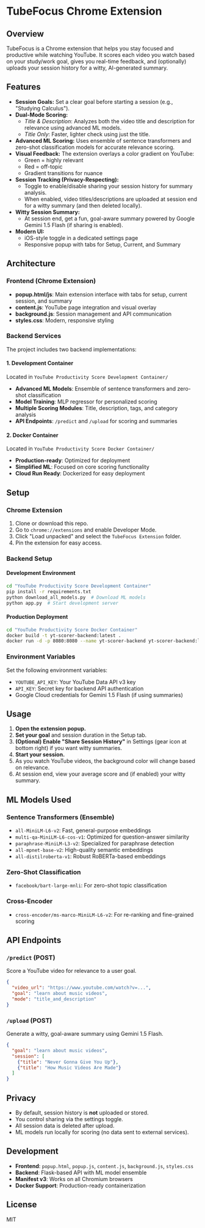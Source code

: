 # TubeFocus Chrome Extension

## Overview
TubeFocus is a Chrome extension that helps you stay focused and productive while watching YouTube. It scores each video you watch based on your study/work goal, gives you real-time feedback, and (optionally) uploads your session history for a witty, AI-generated summary.

## Features
- **Session Goals:** Set a clear goal before starting a session (e.g., "Studying Calculus").
- **Dual-Mode Scoring:**
  - *Title & Description*: Analyzes both the video title and description for relevance using advanced ML models.
  - *Title Only*: Faster, lighter check using just the title.
- **Advanced ML Scoring:** Uses ensemble of sentence transformers and zero-shot classification models for accurate relevance scoring.
- **Visual Feedback:** The extension overlays a color gradient on YouTube:
  - Green = highly relevant
  - Red = off-topic
  - Gradient transitions for nuance
- **Session Tracking (Privacy-Respecting):**
  - Toggle to enable/disable sharing your session history for summary analysis.
  - When enabled, video titles/descriptions are uploaded at session end for a witty summary (and then deleted locally).
- **Witty Session Summary:**
  - At session end, get a fun, goal-aware summary powered by Google Gemini 1.5 Flash (if sharing is enabled).
- **Modern UI:**
  - iOS-style toggle in a dedicated settings page
  - Responsive popup with tabs for Setup, Current, and Summary

## Architecture

### Frontend (Chrome Extension)
- **popup.html/js**: Main extension interface with tabs for setup, current session, and summary
- **content.js**: YouTube page integration and visual overlay
- **background.js**: Session management and API communication
- **styles.css**: Modern, responsive styling

### Backend Services
The project includes two backend implementations:

#### 1. Development Container
Located in `YouTube Productivity Score Development Container/`
- **Advanced ML Models**: Ensemble of sentence transformers and zero-shot classification
- **Model Training**: MLP regressor for personalized scoring
- **Multiple Scoring Modules**: Title, description, tags, and category analysis
- **API Endpoints**: `/predict` and `/upload` for scoring and summaries

#### 2. Docker Container
Located in `YouTube Productivity Score Docker Container/`
- **Production-ready**: Optimized for deployment
- **Simplified ML**: Focused on core scoring functionality
- **Cloud Run Ready**: Dockerized for easy deployment

## Setup

### Chrome Extension
1. Clone or download this repo.
2. Go to `chrome://extensions` and enable Developer Mode.
3. Click "Load unpacked" and select the `TubeFocus Extension` folder.
4. Pin the extension for easy access.

### Backend Setup

#### Development Environment
```bash
cd "YouTube Productivity Score Development Container"
pip install -r requirements.txt
python download_all_models.py  # Download ML models
python app.py  # Start development server
```

#### Production Deployment
```bash
cd "YouTube Productivity Score Docker Container"
docker build -t yt-scorer-backend:latest .
docker run -d -p 8080:8080 --name yt-scorer-backend yt-scorer-backend:latest
```

### Environment Variables
Set the following environment variables:
- `YOUTUBE_API_KEY`: Your YouTube Data API v3 key
- `API_KEY`: Secret key for backend API authentication
- Google Cloud credentials for Gemini 1.5 Flash (if using summaries)

## Usage
1. **Open the extension popup.**
2. **Set your goal** and session duration in the Setup tab.
3. **(Optional) Enable "Share Session History"** in Settings (gear icon at bottom right) if you want witty summaries.
4. **Start your session.**
5. As you watch YouTube videos, the background color will change based on relevance.
6. At session end, view your average score and (if enabled) your witty summary.

## ML Models Used

### Sentence Transformers (Ensemble)
- `all-MiniLM-L6-v2`: Fast, general-purpose embeddings
- `multi-qa-MiniLM-L6-cos-v1`: Optimized for question-answer similarity
- `paraphrase-MiniLM-L3-v2`: Specialized for paraphrase detection
- `all-mpnet-base-v2`: High-quality semantic embeddings
- `all-distilroberta-v1`: Robust RoBERTa-based embeddings

### Zero-Shot Classification
- `facebook/bart-large-mnli`: For zero-shot topic classification

### Cross-Encoder
- `cross-encoder/ms-marco-MiniLM-L6-v2`: For re-ranking and fine-grained scoring

## API Endpoints

### `/predict` (POST)
Score a YouTube video for relevance to a user goal.
```json
{
  "video_url": "https://www.youtube.com/watch?v=...",
  "goal": "learn about music videos",
  "mode": "title_and_description"
}
```

### `/upload` (POST)
Generate a witty, goal-aware summary using Gemini 1.5 Flash.
```json
{
  "goal": "learn about music videos",
  "session": [
    {"title": "Never Gonna Give You Up"},
    {"title": "How Music Videos Are Made"}
  ]
}
```

## Privacy
- By default, session history is **not** uploaded or stored.
- You control sharing via the settings toggle.
- All session data is deleted after upload.
- ML models run locally for scoring (no data sent to external services).

## Development
- **Frontend**: `popup.html`, `popup.js`, `content.js`, `background.js`, `styles.css`
- **Backend**: Flask-based API with ML model ensemble
- **Manifest v3**: Works on all Chromium browsers
- **Docker Support**: Production-ready containerization

## License
MIT
